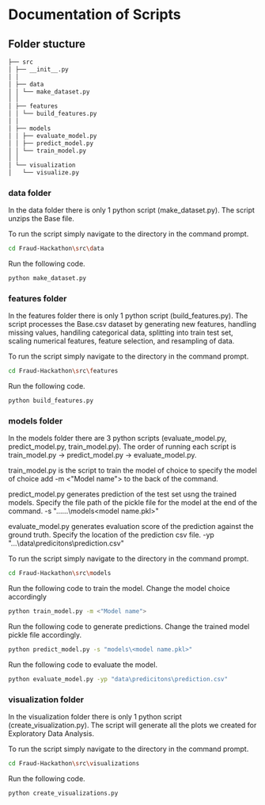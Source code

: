 # Documentation of Scripts 

## Folder stucture 

```bash
├── src 
│ ├── __init__.py 
│ │
│ ├── data 
│ │ └── make_dataset.py
│ │
│ ├── features 
│ │ └── build_features.py
│ │
│ ├── models 
│ │ ├── evaluate_model.py
│ │ ├── predict_model.py
│ │ └── train_model.py
│ │
│ └── visualization 
│   └── visualize.py
```
### data folder 
In the data folder there is only 1 python script (make_dataset.py). The script unzips the Base file. 

To run the script simply navigate to the directory in the command prompt. 
```bash
cd Fraud-Hackathon\src\data
```

Run the following code.
```bash
python make_dataset.py
```

### features folder 
In the features folder there is only 1 python script (build_features.py). The script processes the Base.csv dataset by generating new features, handling missing values, handiling categorical data, splitting into train test set, scaling numerical features, feature selection, and resampling of data. 

To run the script simply navigate to the directory in the command prompt.
```bash
cd Fraud-Hackathon\src\features
```

Run the following code.
```bash
python build_features.py
```

### models folder
In the models folder there are 3 python scripts (evaluate_model.py, predict_model.py, train_model.py). The order of running each script is train_model.py -> predict_model.py -> evaluate_model.py. 

train_model.py is the script to train the model of choice to specify the model of choice add -m <"Model name"> to the back of the command.

predict_model.py generates prediction of the test set usng the trained models. Specify the file path of the pickle file for the model at the end of the command. -s "...\...\models\<model name.pkl>"

evaluate_model.py generates evaluation score of the prediction against the ground truth. Specify the location of the prediction csv file. -yp "...\data\predicitons\prediction.csv"

To run the script simply navigate to the directory in the command prompt.
```bash
cd Fraud-Hackathon\src\models
```

Run the following code to train the model. Change the model choice accordingly  
```bash
python train_model.py -m <"Model name">
```

Run the following code to generate predictions. Change the trained model pickle file accordingly. 
```bash
python predict_model.py -s "models\<model name.pkl>"
```

Run the following code to evaluate the model.  
```bash
python evaluate_model.py -yp "data\predicitons\prediction.csv"
```

### visualization folder
In the visualization folder there is only 1 python script (create_visualization.py). The script will generate all the plots we created for Exploratory Data Analysis.

To run the script simply navigate to the directory in the command prompt.
```bash
cd Fraud-Hackathon\src\visualizations
```

Run the following code.
```bash
python create_visualizations.py
```